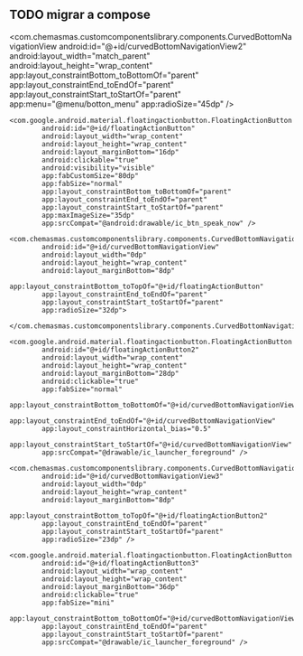 ## TODO migrar a compose


<com.chemasmas.customcomponentslibrary.components.CurvedBottomNavigationView
            android:id="@+id/curvedBottomNavigationView2"
            android:layout_width="match_parent"
            android:layout_height="wrap_content"
            app:layout_constraintBottom_toBottomOf="parent"
            app:layout_constraintEnd_toEndOf="parent"
            app:layout_constraintStart_toStartOf="parent"
            app:menu="@menu/botton_menu"
            app:radioSize="45dp" />

    <com.google.android.material.floatingactionbutton.FloatingActionButton
            android:id="@+id/floatingActionButton"
            android:layout_width="wrap_content"
            android:layout_height="wrap_content"
            android:layout_marginBottom="16dp"
            android:clickable="true"
            android:visibility="visible"
            app:fabCustomSize="80dp"
            app:fabSize="normal"
            app:layout_constraintBottom_toBottomOf="parent"
            app:layout_constraintEnd_toEndOf="parent"
            app:layout_constraintStart_toStartOf="parent"
            app:maxImageSize="35dp"
            app:srcCompat="@android:drawable/ic_btn_speak_now" />

    <com.chemasmas.customcomponentslibrary.components.CurvedBottomNavigationView
            android:id="@+id/curvedBottomNavigationView"
            android:layout_width="0dp"
            android:layout_height="wrap_content"
            android:layout_marginBottom="8dp"
            app:layout_constraintBottom_toTopOf="@+id/floatingActionButton"
            app:layout_constraintEnd_toEndOf="parent"
            app:layout_constraintStart_toStartOf="parent"
            app:radioSize="32dp">

    </com.chemasmas.customcomponentslibrary.components.CurvedBottomNavigationView>

    <com.google.android.material.floatingactionbutton.FloatingActionButton
            android:id="@+id/floatingActionButton2"
            android:layout_width="wrap_content"
            android:layout_height="wrap_content"
            android:layout_marginBottom="28dp"
            android:clickable="true"
            app:fabSize="normal"
            app:layout_constraintBottom_toBottomOf="@+id/curvedBottomNavigationView"
            app:layout_constraintEnd_toEndOf="@+id/curvedBottomNavigationView"
            app:layout_constraintHorizontal_bias="0.5"
            app:layout_constraintStart_toStartOf="@+id/curvedBottomNavigationView"
            app:srcCompat="@drawable/ic_launcher_foreground" />

    <com.chemasmas.customcomponentslibrary.components.CurvedBottomNavigationView
            android:id="@+id/curvedBottomNavigationView3"
            android:layout_width="0dp"
            android:layout_height="wrap_content"
            android:layout_marginBottom="8dp"
            app:layout_constraintBottom_toTopOf="@+id/floatingActionButton2"
            app:layout_constraintEnd_toEndOf="parent"
            app:layout_constraintStart_toStartOf="parent"
            app:radioSize="23dp" />

    <com.google.android.material.floatingactionbutton.FloatingActionButton
            android:id="@+id/floatingActionButton3"
            android:layout_width="wrap_content"
            android:layout_height="wrap_content"
            android:layout_marginBottom="36dp"
            android:clickable="true"
            app:fabSize="mini"
            app:layout_constraintBottom_toBottomOf="@+id/curvedBottomNavigationView3"
            app:layout_constraintEnd_toEndOf="parent"
            app:layout_constraintStart_toStartOf="parent"
            app:srcCompat="@drawable/ic_launcher_foreground" />